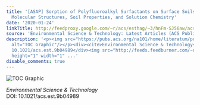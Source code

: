 ```yaml
---
title: '[ASAP] Sorption of Polyfluoroalkyl Surfactants on Surface Soils: Effect of
  Molecular Structures, Soil Properties, and Solution Chemistry'
date: '2020-01-24'
linkTitle: http://feedproxy.google.com/~r/acs/esthag/~3/hnFm-SJ56aw/acs.est.9b04989
source: 'Environmental Science & Technology: Latest Articles (ACS Publications)'
description: '<p><img src="https://pubs.acs.org/na101/home/literatum/publisher/achs/journals/content/esthag/0/esthag.ahead-of-print/acs.est.9b04989/20200124/images/medium/es9b04989_0004.gif"
  alt="TOC Graphic"/></p><div><cite>Environmental Science & Technology</cite></div><div>DOI:
  10.1021/acs.est.9b04989</div><img src="http://feeds.feedburner.com/~r/acs/esthag/~4/hnFm-SJ56aw"
  height="1" width="1" ...'
disable_comments: true
---
```

<p><img src="https://pubs.acs.org/na101/home/literatum/publisher/achs/journals/content/esthag/0/esthag.ahead-of-print/acs.est.9b04989/20200124/images/medium/es9b04989_0004.gif" alt="TOC Graphic"/></p><div><cite>Environmental Science & Technology</cite></div><div>DOI: 10.1021/acs.est.9b04989</div><img src="http://feeds.feedburner.com/~r/acs/esthag/~4/hnFm-SJ56aw" height="1" width="1" ...
